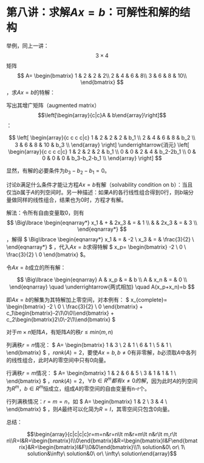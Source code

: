 
# 第八讲：求解$Ax=b$：可解性和解的结构

举例，同上一讲：$$3 \times 4$$矩阵
$$
A=
\begin{bmatrix}
1 & 2 & 2 & 2\\
2 & 4 & 6 & 8\\
3 & 6 & 8 & 10\\
\end{bmatrix}
$$，求$Ax=b$的特解：

写出其增广矩阵（augmented matrix）$$\left[\begin{array}{c|c}A & b\end{array}\right]$$：

$$
\left[
\begin{array}{c c c c|c}
1 & 2 & 2 & 2 & b_1 \\
2 & 4 & 6 & 8 & b_2 \\
3 & 6 & 8 & 10 & b_3 \\
\end{array}
\right]
\underrightarrow{消元}
\left[
\begin{array}{c c c c|c}
1 & 2 & 2 & 2 & b_1 \\
0 & 0 & 2 & 4 & b_2-2b_1 \\
0 & 0 & 0 & 0 & b_3-b_2-b_1 \\
\end{array}
\right]
$$

显然，有解的必要条件为$b_3-b_2-b_1=0$。

讨论$b$满足什么条件才能让方程$Ax=b$有解（solvability condition on b）：当且仅当$b$属于$A$的列空间时。另一种描述：如果$A$的各行线性组合得到$0$行，则$b$端分量做同样的线性组合，结果也为$0$时，方程才有解。

解法：令所有自由变量取$0$，则有$$
\Big\lbrace
\begin{eqnarray*}
x_1 & + & 2x_3 & = & 1 \\
    &   & 2x_3 & = & 3 \\
\end{eqnarray*}
$$
，解得
$
\Big\lbrace
\begin{eqnarray*}
x_1 & = & -2 \\
x_3 & = & \frac{3}{2} \\
\end{eqnarray*}
$
，代入$Ax=b$求得特解
$
x_p=
\begin{bmatrix}
-2 \\ 0 \\ \frac{3}{2} \\ 0
\end{bmatrix}
$。

令$Ax=b$成立的所有解：

$$
\Big\lbrace
\begin{eqnarray}
A & x_p & = & b \\
A & x_n & = & 0 \\
\end{eqnarray}
\quad
\underrightarrow{两式相加}
\quad
A(x_p+x_n)=b
$$

即$Ax=b$的解集为其特解加上零空间，对本例有：
$
x_{complete}=
\begin{bmatrix}
-2 \\ 0 \\ \frac{3}{2} \\ 0
\end{bmatrix}
+
c_1\begin{bmatrix}-2\\1\\0\\0\\\end{bmatrix}
+
c_2\begin{bmatrix}2\\0\\-2\\1\\\end{bmatrix}
$

对于$m \times n$矩阵$A$，有矩阵$A$的秩$r \leq min(m, n)$

列满秩$r=n$情况：
$
A=
\begin{bmatrix}
1 & 3 \\
2 & 1 \\
6 & 1 \\
5 & 1 \\
\end{bmatrix}
$
，$rank(A)=2$，要使$Ax=b, b \neq 0$有非零解，$b$必须取$A$中各列的线性组合，此时A的零空间中只有$0$向量。

行满秩$r=m$情况：
$
A=
\begin{bmatrix}
1 & 2 & 6 & 5 \\
3 & 1 & 1 & 1 \\
\end{bmatrix}
$
，$rank(A)=2$，$\forall b \in R^m都有x \neq 0的解$，因为此时$A$的列空间为$R^m$，$b \in R^m$恒成立，组成$A$的零空间的自由变量有n-r个。

行列满秩情况：$r=m=n$，如
$
A=
\begin{bmatrix}
1 & 2 \\
3 & 4 \\
\end{bmatrix}
$
，则$A$最终可以化简为$R=I$，其零空间只包含$0$向量。

总结：

$$\begin{array}{c|c|c|c}r=m=n&r=n\lt m&r=m\lt n&r\lt m,r\lt n\\R=I&R=\begin{bmatrix}I\\0\end{bmatrix}&R=\begin{bmatrix}I&F\end{bmatrix}&R=\begin{bmatrix}I&F\\0&0\end{bmatrix}\\1\ solution&0\ or\ 1\ solution&\infty\ solution&0\ or\ \infty\ solution\end{array}$$
